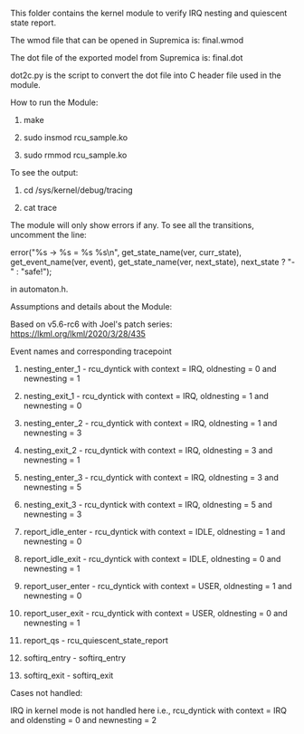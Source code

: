 This folder contains the kernel module to verify IRQ nesting and quiescent state report.

The wmod file that can be opened in Supremica is: final.wmod

The dot file of the exported model from Supremica is: final.dot

dot2c.py is the script to convert the dot file into C header file used in the module.

How to run the Module:

1. make

2. sudo insmod rcu_sample.ko

3. sudo rmmod rcu_sample.ko

To see the output:

1. cd /sys/kernel/debug/tracing

2. cat trace

The module will only show errors if any.
To see all the transitions, uncomment the line:

error("%s -> %s = %s %s\n",
			     get_state_name(ver, curr_state),
			     get_event_name(ver, event),
			     get_state_name(ver, next_state),
			     next_state ? "-" : "safe!");

in automaton.h.

Assumptions and details about the Module:

Based on v5.6-rc6 with Joel's patch series: https://lkml.org/lkml/2020/3/28/435

Event names and corresponding tracepoint

1. nesting_enter_1 - rcu_dyntick with context = IRQ, oldnesting = 0 and newnesting = 1

2. nesting_exit_1 - rcu_dyntick with context = IRQ, oldnesting = 1 and newnesting = 0

3. nesting_enter_2 - rcu_dyntick with context = IRQ, oldnesting = 1 and newnesting = 3

4. nesting_exit_2 - rcu_dyntick with context = IRQ, oldnesting = 3 and newnesting = 1

5. nesting_enter_3 - rcu_dyntick with context = IRQ, oldnesting = 3 and newnesting = 5

6. nesting_exit_3 - rcu_dyntick with context = IRQ, oldnesting = 5 and newnesting = 3

7. report_idle_enter - rcu_dyntick with context = IDLE, oldnesting = 1 and newnesting = 0

8. report_idle_exit - rcu_dyntick with context = IDLE, oldnesting = 0 and newnesting = 1

9. report_user_enter - rcu_dyntick with context = USER, oldnesting = 1 and newnesting = 0

10. report_user_exit - rcu_dyntick with context = USER, oldnesting = 0 and newnesting = 1

11. report_qs - rcu_quiescent_state_report

12. softirq_entry - softirq_entry

13. softirq_exit - softirq_exit

Cases not handled:

IRQ in kernel mode is not handled here i.e., rcu_dyntick with context = IRQ and oldensting = 0 and newnesting = 2

